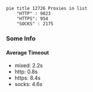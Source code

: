 
```mermaid
pie title 12726 Proxies in list
    "HTTP" : 9823
    "HTTPS": 954
    "SOCKS" : 2175
```

### Some Info
#### Average Timeout

- mixed: 2.2s
- http: 0.8s
- https: 8.4s
- socks: 4.6s